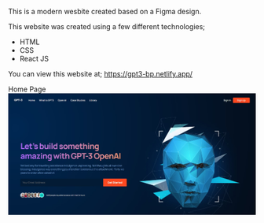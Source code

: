 This is a modern wesbite created based on a Figma design.

This website was created using a few different technologies;

- HTML
- CSS
- React JS

You can view this website at;
https://gpt3-bp.netlify.app/

Home Page
![](screenshots/home.jpg)

